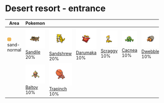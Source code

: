 # Desert resort - entrance

| Area                                                                 | Pokemon                                                                     | &nbsp;                                                                          | &nbsp;                                                                        | &nbsp;                                                                      | &nbsp;                                                                    | &nbsp;                                                                      |
| -------------------------------------------------------------------- | --------------------------------------------------------------------------- | ------------------------------------------------------------------------------- | ----------------------------------------------------------------------------- | --------------------------------------------------------------------------- | ------------------------------------------------------------------------- | --------------------------------------------------------------------------- |
| ![sand-normal](../../img/items/sand-normal.png)<br/>sand-normal<br/> | ![sandile](../../img/pokemon/551.png) <br/>[Sandile](/pokemon/551) <br/>20% | ![sandshrew](../../img/pokemon/027.png) <br/>[Sandshrew](/pokemon/027) <br/>20% | ![darumaka](../../img/pokemon/554.png) <br/>[Darumaka](/pokemon/554) <br/>10% | ![scraggy](../../img/pokemon/559.png) <br/>[Scraggy](/pokemon/559) <br/>10% | ![cacnea](../../img/pokemon/331.png) <br/>[Cacnea](/pokemon/331) <br/>10% | ![dwebble](../../img/pokemon/557.png) <br/>[Dwebble](/pokemon/557) <br/>10% |
|                                                                      | ![baltoy](../../img/pokemon/343.png) <br/>[Baltoy](/pokemon/343) <br/>10%   | ![trapinch](../../img/pokemon/328.png) <br/>[Trapinch](/pokemon/328) <br/>10%   |